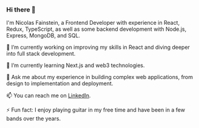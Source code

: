 ### Hi there 👋
I'm Nicolas Fainstein, a Frontend Developer with experience in React, Redux, TypeScript, as well as some backend development with Node.js, Express, MongoDB, and SQL.

🔭 I’m currently working on improving my skills in React and diving deeper into full stack development.

🌱 I’m currently learning Next.js and web3 technologies.

💬 Ask me about my experience in building complex web applications, from design to implementation and deployment.

📫 You can reach me on [LinkedIn](https://linkedin.com/in/fainstein).

⚡ Fun fact: I enjoy playing guitar in my free time and have been in a few bands over the years.
